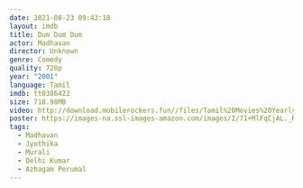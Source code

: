 ```yaml
---
date: 2021-08-23 09:43:18
layout: imdb
title: Dum Dum Dum
actor: Madhavan
director: Unknown
genre: Comedy
quality: 720p
year: "2001"
language: Tamil
imdb: tt0386422
size: 718.98MB
video: http://download.mobilerockers.fun//files/Tamil%20Movies%20Yearly%20Collections/Tamil%202001%20Collections/Dum%20Dum%20Dum%20(2001)/Dum%20Dum%20Dum%20(2001)%20Full%20Movies/Dum%20Dum%20Dum%20(2001)%20HDRip/Dum%20Dum%20Dum%20(2001)%20HDRip%20Single%20Part.mp4
poster: https://images-na.ssl-images-amazon.com/images/I/71+MlFqCjAL._RI_.jpg
tags:
  - Madhavan
  - Jyothika
  - Murali
  - Delhi Kumar
  - Azhagam Perumal
---
```

